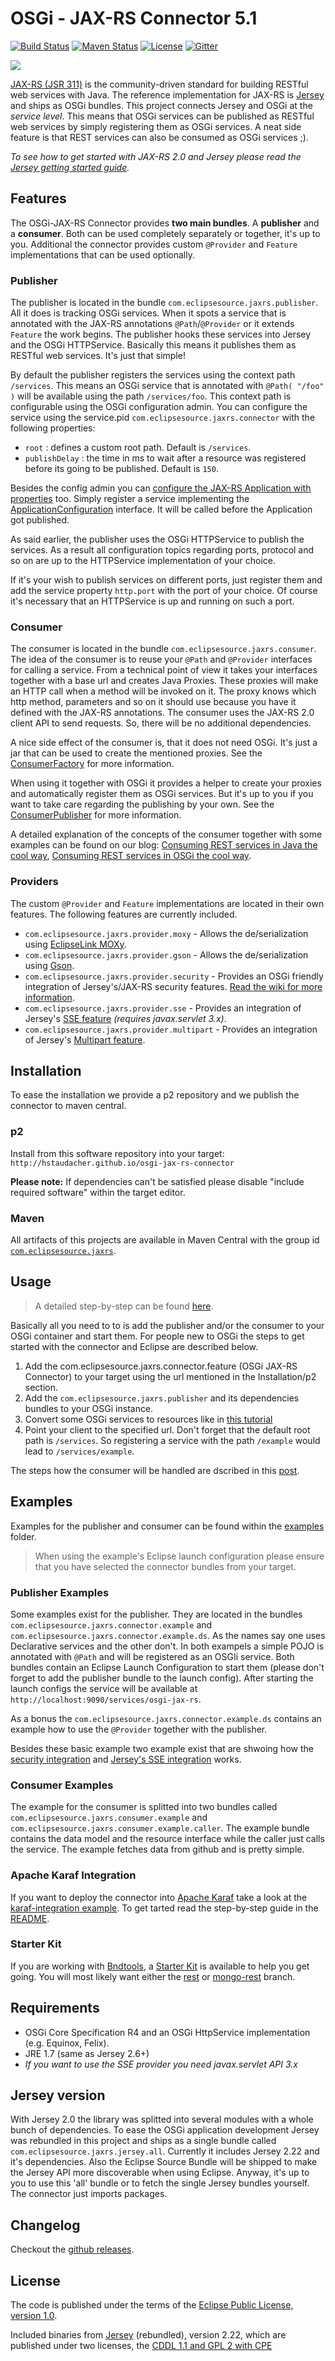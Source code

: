# OSGi - JAX-RS Connector 5.1
[![Build Status](https://travis-ci.org/hstaudacher/osgi-jax-rs-connector.png)](https://travis-ci.org/hstaudacher/osgi-jax-rs-connector) [![Maven Status](https://maven-badges.herokuapp.com/maven-central/com.eclipsesource.jaxrs/publisher/badge.png)](http://search.maven.org/#search%7Cga%7C1%7Cg%3A%22com.eclipsesource.jaxrs%22) [![License](http://img.shields.io/badge/license-EPL-blue.svg)](http://www.eclipse.org/legal/epl-v10.html) [![Gitter](http://img.shields.io/badge/Gitter-join-yellow.svg)](https://gitter.im/hstaudacher/osgi-jax-rs-connector?utm_source=badge&utm_medium=badge&utm_campaign=pr-badge)

![](http://download.eclipsesource.com/~hstaudacher/connector.png)

[JAX-RS (JSR 311)](http://jsr311.java.net/) is the community-driven standard for
building RESTful web services with Java. The reference implementation for JAX-RS is
[Jersey](http://jersey.java.net/) and ships as OSGi bundles.
This project connects Jersey and OSGi at the *service level*. This means that OSGi services can be published as
RESTful web services by simply registering them as OSGi services. A neat side feature is that REST services can also be consumed as OSGi services ;).  

*To see how to get started with JAX-RS 2.0 and Jersey please read the [Jersey getting started guide](https://jersey.java.net/documentation/latest/getting-started.html).*

## Features
The OSGi-JAX-RS Connector provides **two main bundles**. A **publisher** and a **consumer**. Both can be used completely separately or together, it's up to you. Additional the connector provides custom `@Provider` and `Feature` implementations that can be used optionally.

### Publisher
The publisher is located in the bundle `com.eclipsesource.jaxrs.publisher`. All it does is tracking OSGi services. When it spots a service that is annotated with the JAX-RS annotations `@Path`/`@Provider` or it extends  `Feature` the work begins. The publisher hooks these services into Jersey and the OSGi HTTPService. Basically this means it publishes them as RESTful web services. It's just that simple!

By default the publisher registers the services using the context path `/services`. This means an OSGi service that is annotated with `@Path( "/foo" )` will be available using the path `/services/foo`. This context path is configurable using the OSGi configuration admin. You can configure the service using the service.pid `com.eclipsesource.jaxrs.connector` with the following properties:

* `root` : defines a custom root path. Default is `/services`.
* `publishDelay` : the time in ms to wait after a resource was registered before its going to be published. Default is `150`.

Besides the config admin you can [configure the JAX-RS Application with properties](https://jersey.java.net/documentation/latest/appendix-properties.html) too. Simply register a service implementing the [ApplicationConfiguration](https://github.com/hstaudacher/osgi-jax-rs-connector/blob/master/bundles/com.eclipsesource.jaxrs.publisher/src/com/eclipsesource/jaxrs/publisher/ApplicationConfiguration.java) interface. It will be called before the Application got published.

As said earlier, the publisher uses the OSGi HTTPService to publish the services. As a result all configuration topics regarding ports, protocol and so on are up to the HTTPService implementation of your choice.

If it's your wish to publish services on different ports, just register them and add the service property `http.port` with the port of your choice. Of course it's necessary that an HTTPService is up and running on such a port.

### Consumer
The consumer is located in the bundle `com.eclipsesource.jaxrs.consumer`. The idea of the consumer is to reuse your `@Path` and `@Provider` interfaces for calling a service. From a technical point of view it takes your interfaces together with a base url and creates Java Proxies. These proxies will make an HTTP call when a method will be invoked on it. The proxy knows which http method, parameters and so on it should use because you have it defined with the JAX-RS annotations. The consumer uses the JAX-RS 2.0 client API to send requests. So, there will be no additional dependencies.

A nice side effect of the consumer is, that it does not need OSGi. It's just a jar that can be used to create the mentioned proxies. See the [ConsumerFactory](https://github.com/hstaudacher/osgi-jax-rs-connector/blob/master/bundles/com.eclipsesource.jaxrs.consumer/src/com/eclipsesource/jaxrs/consumer/ConsumerFactory.java) for more information.

When using it together with OSGi it provides a helper to create your proxies and automatically register them as OSGi services. But it's up to you if you want to take care regarding the publishing by your own. See the [ConsumerPublisher](https://github.com/hstaudacher/osgi-jax-rs-connector/blob/master/bundles/com.eclipsesource.jaxrs.consumer/src/com/eclipsesource/jaxrs/consumer/ConsumerPublisher.java) for more information.

A detailed explanation of the concepts of the consumer together with some examples can be found on our blog: [Consuming REST services in Java the cool way](http://eclipsesource.com/blogs/2012/11/27/consuming-rest-services-in-java-the-cool-way/), [Consuming REST services in OSGi the cool way](http://eclipsesource.com/blogs/2012/11/28/consuming-rest-services-in-osgi-the-cool-way/).

### Providers
The custom `@Provider` and `Feature` implementations are located in their own features. The following features are currently included.
* `com.eclipsesource.jaxrs.provider.moxy` - Allows the de/serialization using [EclipseLink MOXy](http://www.eclipse.org/eclipselink/moxy.php).  
* `com.eclipsesource.jaxrs.provider.gson` - Allows the de/serialization using [Gson](https://code.google.com/p/google-gson/).  
* `com.eclipsesource.jaxrs.provider.security` - Provides an OSGi friendly integration of Jersey's/JAX-RS security features. [Read the wiki for more information](https://github.com/hstaudacher/osgi-jax-rs-connector/wiki/security).
* `com.eclipsesource.jaxrs.provider.sse` - Provides an integration of Jersey's [SSE feature](https://jersey.java.net/documentation/latest/sse.html) *(requires javax.servlet 3.x)*.
* `com.eclipsesource.jaxrs.provider.multipart` - Provides an integration of Jersey's [Multipart feature](https://jersey.java.net/documentation/latest/media.html#multipart).

## Installation
To ease the installation we provide a p2 repository and we publish the connector to maven central.

### p2
Install from this software repository into your target: `http://hstaudacher.github.io/osgi-jax-rs-connector`

**Please note:** If dependencies can't be satisfied please disable "include required software" within the target editor.

### Maven
All artifacts of this projects are available in Maven Central with the group id [`com.eclipsesource.jaxrs`](http://search.maven.org/#search%7Cga%7C1%7Cg%3A%22com.eclipsesource.jaxrs%22).

## Usage
> A detailed step-by-step can be found [here](http://eclipsesource.com/blogs/2014/02/04/step-by-step-how-to-bring-jax-rs-and-osgi-together/).

Basically all you need to to is add the publisher and/or the consumer to your OSGi container and start them. For people new to OSGi the steps to get started with the connector and Eclipse are described below.

1. Add the com.eclipsesource.jaxrs.connector.feature (OSGi JAX-RS Connector) to your target using the url mentioned in the Installation/p2 section.
2. Add the `com.eclipsesource.jaxrs.publisher` and its dependencies bundles to your OSGi instance.
3. Convert some OSGi services to resources like in [this tutorial](http://jersey.java.net/nonav/documentation/latest/getting-started.html#new-project-structure)
4. Point your client to the specified url. Don't forget that the default root path is `/services`. So registering a
service with the path `/example` would lead to `/services/example`.

The steps how the consumer will be handled are dscribed in this [post](http://eclipsesource.com/blogs/2012/11/28/consuming-rest-services-in-osgi-the-cool-way/).

## Examples
Examples for the publisher and consumer can be found within the [examples](https://github.com/hstaudacher/osgi-jax-rs-connector/tree/master/examples) folder.

> When using the example's Eclipse launch configuration please ensure that you have selected the connector bundles from your target.

### Publisher Examples
Some examples exist for the publisher. They are located in the bundles `com.eclipsesource.jaxrs.connector.example` and `com.eclipsesource.jaxrs.connector.example.ds`. As the names say one uses Declarative services and the other don't.
In both exampels a simple POJO is annotated with `@Path` and will be registered as an OSGIi service. Both bundles contain an Eclipse Launch Configuration to start them (please don't forget to add the publisher bundle to the launch config). After starting the launch configs the service will be available at `http://localhost:9090/services/osgi-jax-rs`.

As a bonus the `com.eclipsesource.jaxrs.connector.example.ds` contains an example how to use the `@Provider` together with the publisher.

Besides these basic example two example exist that are shwoing how the [security integration](https://github.com/hstaudacher/osgi-jax-rs-connector/tree/master/examples/com.eclipsesource.jaxrs.security.example) and [Jersey's SSE integration](https://github.com/hstaudacher/osgi-jax-rs-connector/tree/master/examples/com.eclipsesource.jaxrs.sse.example) works.

### Consumer Examples
The example for the consumer is splitted into two bundles called `com.eclipsesource.jaxrs.consumer.example` and `com.eclipsesource.jaxrs.consumer.example.caller`. The example bundle contains the data model and the resource interface while the caller just calls the service. The example fetches data from github and is pretty simple.

### Apache Karaf Integration
If you want to deploy the connector into [Apache Karaf](http://karaf.apache.org/) take a look at the [karaf-integration example](https://github.com/hstaudacher/osgi-jax-rs-connector/tree/master/examples/karaf-integration). To get tarted read the step-by-step guide in the [README](https://github.com/hstaudacher/osgi-jax-rs-connector/tree/master/examples/karaf-integration/README.md).

### Starter Kit
If you are working with [Bndtools](http://bndtools.org), a [Starter Kit](https://github.com/BryanHunt/bndtools-equinox-app-kit) is available to help you get going.  You will most likely want either the [rest](https://github.com/BryanHunt/bndtools-equinox-app-kit/tree/rest) or [mongo-rest](https://github.com/BryanHunt/bndtools-equinox-app-kit/tree/mongo-rest) branch.

## Requirements
* OSGi Core Specification R4 and an OSGi HttpService implementation (e.g. Equinox, Felix).
* JRE 1.7 (same as Jersey 2.6+)
* *If you want to use the SSE provider you need javax.servlet API 3.x*

## Jersey version
With Jersey 2.0 the library was splitted into several modules with a whole bunch of dependencies. To ease the OSGi application development Jersey was rebundled in this project and ships as a single bundle called `com.eclipsesource.jaxrs.jersey.all`. Currently it includes Jersey 2.22 and it's dependencies. Also the Eclipse Source Bundle will be shipped to make the Jersey API more discoverable when using Eclipse. Anyway, it's up to you to use this 'all' bundle or to fetch the single Jersey bundles yourself. The connector just imports packages.

## Changelog
Checkout the [github releases](https://github.com/hstaudacher/osgi-jax-rs-connector/releases).

## License
The code is published under the terms of the [Eclipse Public License, version 1.0](http://www.eclipse.org/legal/epl-v10.html).

Included binaries from [Jersey](http://jersey.java.net/) (rebundled), version 2.22, which are published under two licenses, the [CDDL 1.1 and GPL 2 with CPE](http://glassfish.java.net/public/CDDL+GPL_1_1.html)
